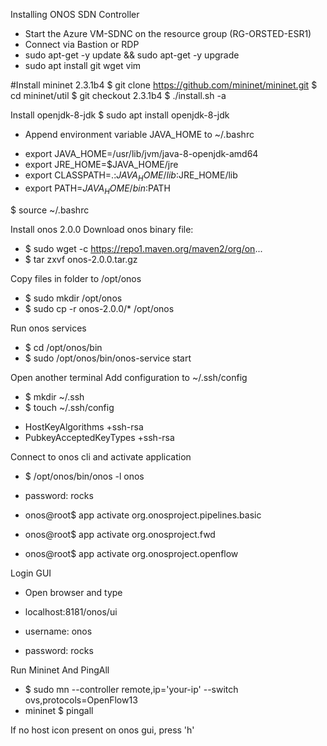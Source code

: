 Installing ONOS SDN Controller

* Start the Azure VM-SDNC on the resource group (RG-ORSTED-ESR1)
* Connect via Bastion or RDP
* sudo apt-get -y update && sudo apt-get -y upgrade
* sudo apt install git wget vim

#Install mininet 2.3.1b4
$ git clone https://github.com/mininet/mininet.git
$ cd mininet/util
$ git checkout 2.3.1b4
$ ./install.sh -a

Install openjdk-8-jdk
$ sudo apt install openjdk-8-jdk

* Append environment variable JAVA_HOME to ~/.bashrc

 - export JAVA_HOME=/usr/lib/jvm/java-8-openjdk-amd64
 - export JRE_HOME=$JAVA_HOME/jre
 - export CLASSPATH=.:$JAVA_HOME/lib:$JRE_HOME/lib
 - export PATH=$JAVA_HOME/bin:$PATH

$ source ~/.bashrc

Install onos 2.0.0
Download onos binary file:
* $ sudo wget -c https://repo1.maven.org/maven2/org/on...
* $ tar zxvf onos-2.0.0.tar.gz

Copy files in folder to /opt/onos
* $ sudo mkdir /opt/onos 
* $ sudo cp -r onos-2.0.0/* /opt/onos

Run onos services 
* $ cd /opt/onos/bin
* $ sudo /opt/onos/bin/onos-service start

Open another terminal
Add configuration to ~/.ssh/config
* $ mkdir ~/.ssh
* $ touch ~/.ssh/config

- HostKeyAlgorithms +ssh-rsa
- PubkeyAcceptedKeyTypes +ssh-rsa

Connect to onos cli and activate application
* $ /opt/onos/bin/onos -l onos
* password: rocks

* onos@root$ app activate org.onosproject.pipelines.basic
* onos@root$ app activate org.onosproject.fwd
* onos@root$ app activate org.onosproject.openflow

Login GUI
* Open browser and type
* localhost:8181/onos/ui

* username: onos
* password: rocks

Run Mininet And PingAll
* $ sudo mn --controller remote,ip='your-ip' --switch ovs,protocols=OpenFlow13
* mininet $ pingall

If no host icon present on onos gui, press 'h'
